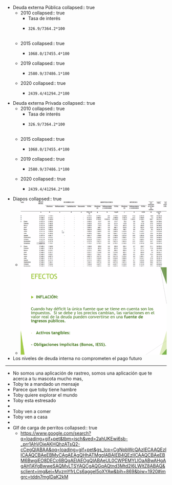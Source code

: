 - Deuda externa Pública
  collapsed:: true
	- 2010
	  collapsed:: true
		- Tasa de interés
		- ```calc
		  326.9/7364.2*100
		  
		  
		  ```
	- 2015
	  collapsed:: true
		- ```calc
		  1068.0/17455.4*100
		  ```
	- 2019
	  collapsed:: true
		- ```calc
		  2580.9/37486.1*100
		  ```
	- 2020
	  collapsed:: true
		- ```calc
		  2439.4/41294.2*100
		  
		  ```
- Deuda externa Privada
  collapsed:: true
	- 2010
	  collapsed:: true
		- Tasa de interés
		- ```calc
		  326.9/7364.2*100
		  
		  
		  ```
	- 2015
	  collapsed:: true
		- ```calc
		  1068.0/17455.4*100
		  ```
	- 2019
	  collapsed:: true
		- ```calc
		  2580.9/37486.1*100
		  ```
	- 2020
	  collapsed:: true
		- ```calc
		  2439.4/41294.2*100
		  
		  ```
- Diapos
  collapsed:: true
	- ![image.png](../assets/image_1642466710060_0.png)
	- ![image.png](../assets/image_1642468393485_0.png)
- Los niveles de deuda interna no comprometen el pago futuro
- ---
- No somos una aplicación de rastreo, somos una aplicación que te acerca a tu mascota mucho mas,
- Toby te a mandado un mensaje
- Parece que toby tiene hambre
- Toby quiere explorar el mundo
- Toby esta estresado
-
- Toby ven a comer
- Toby ven a casa
-
- GIf de carga de perritos
  collapsed:: true
	- https://www.google.com/search?q=loading+gif+pet&tbm=isch&ved=2ahUKEwi6sb-_prr1AhVOjeAKHQhzATsQ2-cCegQIABAA&oq=loading+gif+pet&gs_lcp=CgNpbWcQAzIECAAQEzIICAAQCBAeEBMyCAgAEAgQHhATMggIABAIEB4QEzIICAAQCBAeEBM6BwgjEO8DECc6BQgAEIAEOgQIABAeUL0CWPEMYLIOaABwAHgAgAH1AYgBwweSAQMyLTSYAQCgAQGqAQtnd3Mtd2l6LWltZ8ABAQ&sclient=img&ei=MyzmYfrLCs6aggeI5oXYAw&bih=869&biw=1920#imgrc=tddn7mgIDaK2kM